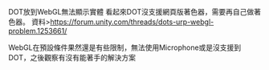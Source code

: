 DOT放到WebGL無法顯示實體
看起來DOT沒支援網頁版著色器，需要再自己做著色器。
資料>https://forum.unity.com/threads/dots-urp-webgl-problem.1253661/


WebGL在預設條件果然還是有些限制，無法使用Microphone或是沒支援到DOT，之後觀察有沒有能著手的解決方案
